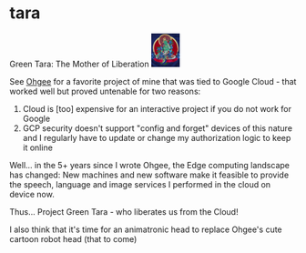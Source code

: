 # tara

Green Tara: The Mother of Liberation <img src=img/Green-Tara.jpg width="50px">


See [Ohgee](https://www.github.com/raygeeknyc/ohgee) for a favorite project of mine that was tied to Google Cloud - that worked well but proved untenable for two reasons:
1) Cloud is [too] expensive for an interactive project if you do not work for Google
2) GCP security doesn't support "config and forget" devices of this nature and I regularly have to update or change my authorization logic to keep it online

Well... in the 5+ years since I wrote Ohgee, the Edge computing landscape has changed: New machines and new software make it feasible to provide the speech, language and image services I performed in the cloud on device now.

Thus... Project Green Tara - who liberates us from the Cloud!

I also think that it's time for an animatronic head to replace Ohgee's cute cartoon robot head
(that to come)
